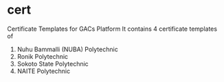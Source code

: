 # cert
Certificate Templates for GACs Platform
It contains 4 certificate templates of 
1.  Nuhu Bammalli (NUBA) Polytechnic
2.  Ronik Polytechnic
3.  Sokoto State Polytechnic
4.  NAITE Polytechnic 
